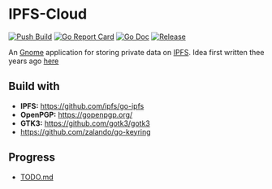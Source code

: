 # IPFS-Cloud

[![Push Build](https://github.com/mentos1386/ipfs-cloud/workflows/Push%20Build/badge.svg?branch=master&event=push)](https://github.com/mentos1386/ipfs-cloud/actions)
[![Go Report Card](https://goreportcard.com/badge/github.com/mentos1386/ipfs-cloud)](https://goreportcard.com/report/github.com/mentos1386/ipfs-cloud)
[![Go Doc](https://img.shields.io/badge/godoc-reference-blue.svg)](http://godoc.org/github.com/mentos1386/ipfs-cloud)
[![Release](https://img.shields.io/github/release/golang-standards/project-layout.svg)](https://github.com/mentos1836/ipfs-cloud/latest)

An [Gnome](https://www.gnome.org/) application for storing private data on [IPFS](https://ipfs.io/). Idea first written thee years ago [here](https://github.com/mentos1386/metalsmith-blog/blob/master/site/posts/ipfs-cloud.md)


## Build with
 * __IPFS:__ https://github.com/ipfs/go-ipfs
 * __OpenPGP:__ https://gopenpgp.org/
 * __GTK3:__ https://github.com/gotk3/gotk3
 * https://github.com/zalando/go-keyring

## Progress

 * [TODO.md](TODO.md)
